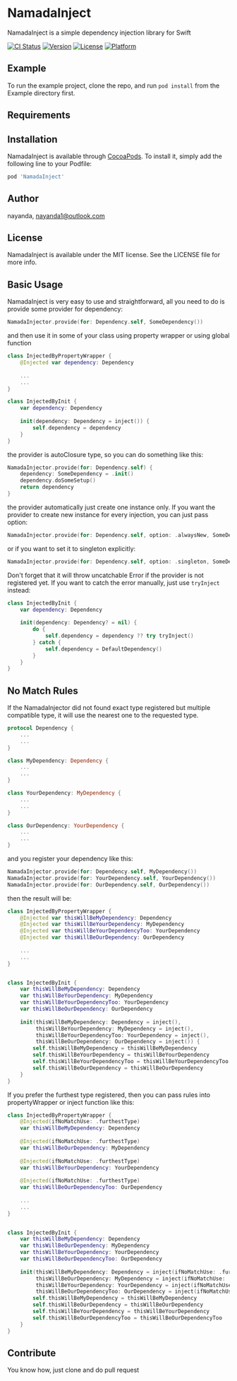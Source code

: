 # NamadaInject

NamadaInject is a simple dependency injection library for Swift

[![CI Status](https://img.shields.io/travis/nayanda/NamadaInject.svg?style=flat)](https://travis-ci.org/nayanda/NamadaInject)
[![Version](https://img.shields.io/cocoapods/v/NamadaInject.svg?style=flat)](https://cocoapods.org/pods/NamadaInject)
[![License](https://img.shields.io/cocoapods/l/NamadaInject.svg?style=flat)](https://cocoapods.org/pods/NamadaInject)
[![Platform](https://img.shields.io/cocoapods/p/NamadaInject.svg?style=flat)](https://cocoapods.org/pods/NamadaInject)

## Example

To run the example project, clone the repo, and run `pod install` from the Example directory first.

## Requirements

## Installation

NamadaInject is available through [CocoaPods](https://cocoapods.org). To install
it, simply add the following line to your Podfile:

```ruby
pod 'NamadaInject'
```

## Author

nayanda, nayanda1@outlook.com

## License

NamadaInject is available under the MIT license. See the LICENSE file for more info.

## Basic Usage

NamadaInject is very easy to use and straightforward, all you need to do is provide some provider for dependency:

```swift
NamadaInjector.provide(for: Dependency.self, SomeDependency())
```

and then use it in some of your class using property wrapper or using global function

```swift
class InjectedByPropertyWrapper {
    @Injected var dependency: Dependency
    
    ...
    ...
}

class InjectedByInit {
    var dependency: Dependency
    
    init(dependency: Dependency = inject()) {
        self.dependency = dependency
    }
}
```

the provider is autoClosure type, so you can do something like this:

```swift
NamadaInjector.provide(for: Dependency.self) {
    dependency: SomeDependency = .init()
    dependency.doSomeSetup()
    return dependency
}
```

the provider automatically just create one instance only. If you want the provider to create new instance for every injection, you can just pass option:

```swift
NamadaInjector.provide(for: Dependency.self, option: .alwaysNew, SomeDependency())
```

or if you want to set it to singleton explicitly:

```swift
NamadaInjector.provide(for: Dependency.self, option: .singleton, SomeDependency())
```

Don't forget that it will throw uncatchable Error if the provider is not registered yet. If you want to catch the error manually, just use `tryInject` instead:

```swift
class InjectedByInit {
    var dependency: Dependency
    
    init(dependency: Dependency? = nil) {
        do {
            self.dependency = dependency ?? try tryInject()
        } catch {
            self.dependency = DefaultDependency()
        }
    }
}
```

## No Match Rules

If the NamadaInjector did not found exact type registered but multiple compatible type, it will use the nearest one to the requested type.

```swift
protocol Dependency {
    ...
    ...
}

class MyDependency: Dependency {
    ...
    ...
}

class YourDependency: MyDependency {
    ...
    ...
}

class OurDependency: YourDependency {
    ...
    ...
}
```

and you register your dependency like this:

```swift
NamadaInjector.provide(for: Dependency.self, MyDependency())
NamadaInjector.provide(for: YourDependency.self, YourDependency())
NamadaInjector.provide(for: OurDependency.self, OurDependency())
```
then the result will be:

```swift
class InjectedByPropertyWrapper {
    @Injected var thisWillBeMyDependency: Dependency
    @Injected var thisWillBeYourDependency: MyDependency
    @Injected var thisWillBeYourDependencyToo: YourDependency
    @Injected var thisWillBeOurDependency: OurDependency
    
    ...
    ...
}


class InjectedByInit {
    var thisWillBeMyDependency: Dependency
    var thisWillBeYourDependency: MyDependency
    var thisWillBeYourDependencyToo: YourDependency
    var thisWillBeOurDependency: OurDependency
    
    init(thisWillBeMyDependency: Dependency = inject(),
         thisWillBeYourDependency: MyDependency = inject(),
         thisWillBeYourDependencyToo: YourDependency = inject(),
         thisWillBeOurDependency: OurDependency = inject()) {
        self.thisWillBeMyDependency = thisWillBeMyDependency
        self.thisWillBeYourDependency = thisWillBeYourDependency
        self.thisWillBeYourDependencyToo = thisWillBeYourDependencyToo
        self.thisWillBeOurDependency = thisWillBeOurDependency
    }
}
```

If you prefer the furthest type registered, then you can pass rules into propertyWrapper or inject function like this:

```swift
class InjectedByPropertyWrapper {
    @Injected(ifNoMatchUse: .furthestType) 
    var thisWillBeMyDependency: Dependency
    
    @Injected(ifNoMatchUse: .furthestType) 
    var thisWillBeOurDependency: MyDependency
    
    @Injected(ifNoMatchUse: .furthestType) 
    var thisWillBeYourDependency: YourDependency
    
    @Injected(ifNoMatchUse: .furthestType) 
    var thisWillBeOurDependencyToo: OurDependency
    
    ...
    ...
}


class InjectedByInit {
    var thisWillBeMyDependency: Dependency
    var thisWillBeOurDependency: MyDependency
    var thisWillBeYourDependency: YourDependency
    var thisWillBeOurDependencyToo: OurDependency
    
    init(thisWillBeMyDependency: Dependency = inject(ifNoMatchUse: .furthestType),
         thisWillBeOurDependency: MyDependency = inject(ifNoMatchUse: .furthestType),
         thisWillBeYourDependency: YourDependency = inject(ifNoMatchUse: .furthestType),
         thisWillBeOurDependencyToo: OurDependency = inject(ifNoMatchUse: .furthestType)) {
        self.thisWillBeMyDependency = thisWillBeMyDependency
        self.thisWillBeOurDependency = thisWillBeOurDependency
        self.thisWillBeYourDependency = thisWillBeYourDependency
        self.thisWillBeOurDependencyToo = thisWillBeOurDependencyToo
    }
}
```

## Contribute

You know how, just clone and do pull request
